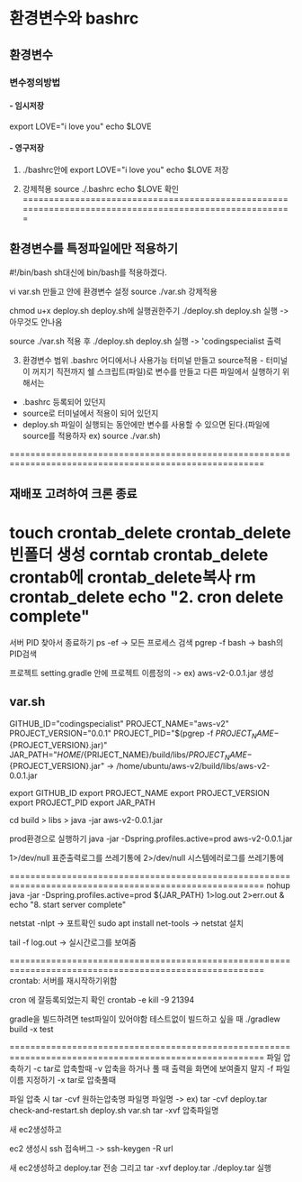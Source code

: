 
# 환경변수와 bashrc
## 환경변수

### 변수정의방법

#### - 임시저장
export LOVE="i love you"
echo $LOVE

#### - 영구저장

1. ./bashrc안에 
  export LOVE="i love you"
  echo $LOVE
  저장

2. 강제적용 
  source ./.bashrc
  echo $LOVE 확인
 =======================================================================================================
## 환경변수를 특정파일에만 적용하기

#!/bin/bash     sh대신에 bin/bash를 적용하겠다.

vi var.sh 만들고  안에 환경변수 설정
source ./var.sh 강제적용

chmod u+x deploy.sh  deploy.sh에 실행권한주기
./deploy.sh deploy.sh 실행 -> 아무것도 안나옴

source ./var.sh 적용 후
./deploy.sh deploy.sh 실행 -> 'codingspecialist 출력

3. 환경변수 범위
.bashrc 어디에서나 사용가능
터미널 만들고 source적용 - 터미널이 꺼지기 직전까지
쉘 스크립트(파일)로 변수를 만들고 다른 파일에서 실행하기 위해서는

- .bashrc 등록되어 있던지
- source로 터미널에서 적용이 되어 있던지
- deploy.sh 파일이 실행되는 동안에만 변수를 사용할 수 있으면 된다.(파일에 source를 적용하자 ex) source ./var.sh)

=======================================================================================================
## 재배포 고려하여 크론 종료
touch crontab_delete                    crontab_delete 빈폴더 생성
corntab crontab_delete                  crontab에 crontab_delete복사
rm crontab_delete
echo "2. cron delete complete"
=======================================================================================================
서버 PID 찾아서 종료하기
ps -ef  -> 모든 프로세스 검색
pgrep -f bash  -> bash의 PID검색

프로젝트 setting.gradle 안에 프로젝트 이름정의 -> ex) aws-v2-0.0.1.jar 생성

## var.sh
GITHUB_ID="codingspecialist"
PROJECT_NAME="aws-v2"
PROJECT_VERSION="0.0.1"
PROJECT_PID="$(pgrep -f ${PROJECT_NAME}-${PROJECT_VERSION}.jar)"
JAR_PATH="${HOME}/${PRIJECT_NAME}/build/libs/${PROJECT_NAME}-${PROJECT_VERSION}.jar"  -> /home/ubuntu/aws-v2/build/libs/aws-v2-0.0.1.jar

export GITHUB_ID
export PROJECT_NAME
export PROJECT_VERSION
export PROJECT_PID
export JAR_PATH


cd build > libs > java -jar aws-v2-0.0.1.jar

prod환경으로 실행하기
java -jar -Dspring.profiles.active=prod aws-v2-0.0.1.jar


1>/dev/null 표준출력로그를 쓰레기통에
2>/dev/null 시스템에러로그를 쓰레기통에

=======================================================================================================
nohup java -jar -Dspring.profiles.active=prod ${JAR_PATH} 1>log.out 2>err.out & 
echo "8. start server complete"

netstat -nlpt   -> 포트확인
sudo apt install net-tools  -> netstat 설치

tail -f log.out  -> 실시간로그를 보여줌

=======================================================================================================
crontab: 서버를 재시작하기위함 


cron 에 잘등록되었는지 확인 crontab -e
kill -9 21394

gradle을 빌드하려면 test파일이 있어야함
테스트없이 빌드하고 싶을 때 
./gradlew build -x test
 
=======================================================================================================
파일 압축하기
-c tar로 압축할때
-v 압축을 하거나 풀 때 출력을 화면에 보여줄지 말지
-f 파일 이름 지정하기
-x tar로 압축풀때

파일 압축 시
tar -cvf 원하는압축명 파일명 파일명  -> ex) tar -cvf deploy.tar check-and-restart.sh deploy.sh var.sh
tar -xvf 압축파일명

새 ec2생성하고

ec2 생성시 ssh 접속버그 -> ssh-keygen -R url 

새 ec2생성하고
deploy.tar 전송
그리고 tar -xvf deploy.tar
./deploy.tar 실행
















